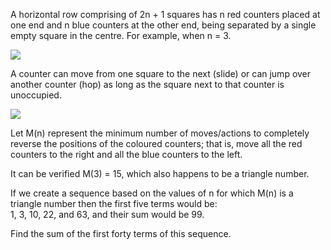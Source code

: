  <p>A horizontal row comprising of 2n + 1 squares has n red counters placed at one end and n blue counters at the other end, being separated by a single empty square in the centre. For example, when n = 3.</p>    <p><img src="project/images/p_321_swapping_counters_1.gif" /></p>    <p>A counter can move from one square to the next (slide) or can jump over another counter (hop) as long as the square next to that counter is unoccupied.</p>    <p><img src="project/images/p_321_swapping_counters_2.gif" /></p>    <p>Let M(n) represent the minimum number of moves/actions to completely reverse the positions of the coloured counters; that is, move all the red counters to the right and all the blue counters to the left.</p>  <p>It can be verified M(3) = 15, which also happens to be a triangle number.</p>    <p>If we create a sequence based on the values of n for which M(n) is a triangle number then the first five terms would be:  <br>1, 3, 10, 22, and 63, and their sum would be 99.</p>    <p>Find the sum of the first forty terms of this sequence.</p>  